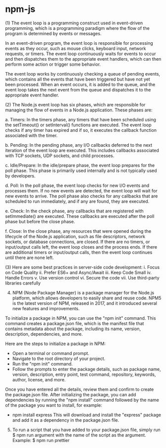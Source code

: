 # npm-js

(1) The event loop is a programming construct used in event-driven programming, which is a programming paradigm where the flow of the program is determined by events or messages.

In an event-driven program, the event loop is responsible for processing events as they occur, such as mouse clicks, keyboard input, network requests, or timers. The event loop continuously waits for events to occur and then dispatches them to the appropriate event handlers, which can then perform some action or trigger some behavior.

The event loop works by continuously checking a queue of pending events, which contains all the events that have been triggered but have not yet been processed. When an event occurs, it is added to the queue, and the event loop takes the next event from the queue and dispatches it to the appropriate event handler.

(2) The Node.js event loop has six phases, which are responsible for managing the flow of events in a Node.js application. These phases are:

a. Timers:
In the timers phase, any timers that have been scheduled using the setTimeout() or setInterval() functions are executed. The event loop checks if any timer has expired and if so, it executes the callback function associated with the timer.

b. Pending:
In the pending phase, any I/O callbacks deferred to the next iteration of the event loop are executed. This includes callbacks associated with TCP sockets, UDP sockets, and child processes.

c. Idle/Prepare:
In the idle/prepare phase, the event loop prepares for the poll phase. This phase is primarily used internally and is not typically used by developers.

d. Poll:
In the poll phase, the event loop checks for new I/O events and processes them. If no new events are detected, the event loop will wait for new events to arrive. The poll phase also checks for any callbacks that are scheduled to run immediately, and if any are found, they are executed.

e. Check:
In the check phase, any callbacks that are registered with setImmediate() are executed. These callbacks are executed after the poll phase but before the close phase.

f. Close:
In the close phase, any resources that were opened during the lifecycle of the Node.js application, such as file descriptors, network sockets, or database connections, are closed. If there are no timers, or input/output calls left, the event loop closes and the process ends. If there are additional timers or input/output calls, then the event loop continues until there are none left.

(3) Here are some best practices in server-side code development:
i. Focus on Code Quality
ii. Prefer ES6+ and Async/Await
iii. Keep Code Small
iv. Handle Errors
v. Use version control
vi. Secure the code
vii. Use third-party libraries carefully

4.  NPM (Node Package Manager) is a package manager for the Node.js platform, which allows developers to easily share and reuse code. NPM5 is the latest version of NPM, released in 2017, and it introduced several new features and improvements.

To initialize a package in NPM, you can use the "npm init" command. This command creates a package.json file, which is the manifest file that contains metadata about the package, including its name, version, description, dependencies, and more.

Here are the steps to initialize a package in NPM:

- Open a terminal or command prompt.
- Navigate to the root directory of your project.
- Run the "npm init" command.
- Follow the prompts to enter the package details, such as package name, version, description, entry point, test command, repository, keywords, author, license, and more.

Once you have entered all the details, review them and confirm to create the package.json file.
After initializing the package, you can add dependencies by running the "npm install" command followed by the name of the package you want to install, for example:
- npm install express
This will download and install the "express" package and add it as a dependency in the package.json file.

5. To run a script that you have added to your package.json file, simply run $ npm run argument with the name of the script as the argument.
Example: $ npm run prettier






